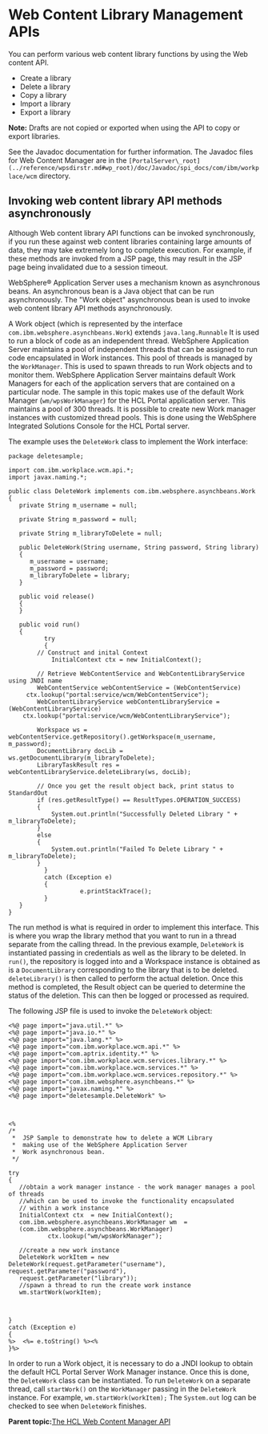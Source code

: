 # Web Content Library Management APIs

You can perform various web content library functions by using the Web content API.

-   Create a library
-   Delete a library
-   Copy a library
-   Import a library
-   Export a library

**Note:** Drafts are not copied or exported when using the API to copy or export libraries.

See the Javadoc documentation for further information. The Javadoc files for Web Content Manager are in the `[PortalServer\_root](../reference/wpsdirstr.md#wp_root)/doc/Javadoc/spi_docs/com/ibm/workplace/wcm` directory.

## Invoking web content library API methods asynchronously

Although Web content library API functions can be invoked synchronously, if you run these against web content libraries containing large amounts of data, they may take extremely long to complete execution. For example, if these methods are invoked from a JSP page, this may result in the JSP page being invalidated due to a session timeout.

WebSphere® Application Server uses a mechanism known as asynchronous beans. An asynchronous bean is a Java object that can be run asynchronously. The "Work object" asynchronous bean is used to invoke web content library API methods asynchronously.

A Work object \(which is represented by the interface `com.ibm.websphere.asynchbeans.Work`\) extends `java.lang.Runnable` It is used to run a block of code as an independent thread. WebSphere Application Server maintains a pool of independent threads that can be assigned to run code encapsulated in Work instances. This pool of threads is managed by the `WorkManager`. This is used to spawn threads to run Work objects and to monitor them. WebSphere Application Server maintains default Work Managers for each of the application servers that are contained on a particular node. The sample in this topic makes use of the default Work Manager \(`wm/wpsWorkManager`\) for the HCL Portal application server. This maintains a pool of 300 threads. It is possible to create new Work manager instances with customized thread pools. This is done using the WebSphere Integrated Solutions Console for the HCL Portal server.

The example uses the `DeleteWork` class to implement the Work interface:

```
package deletesample;

import com.ibm.workplace.wcm.api.*;
import javax.naming.*;

public class DeleteWork implements com.ibm.websphere.asynchbeans.Work
{
   private String m_username = null;
   
   private String m_password = null;
   
   private String m_libraryToDelete = null;

   public DeleteWork(String username, String password, String library)
   {
      m_username = username;
      m_password = password;
      m_libraryToDelete = library;
   }
   
   public void release()
   {
   }     

   public void run()
   {
	      try
	      {
		// Construct and inital Context
	    	InitialContext ctx = new InitialContext();

		// Retrieve WebContentService and WebContentLibraryService using JNDI name
		WebContentService webContentService = (WebContentService) 
     ctx.lookup("portal:service/wcm/WebContentService");
		WebContentLibraryService webContentLibraryService = (WebContentLibraryService) 
    ctx.lookup("portal:service/wcm/WebContentLibraryService");

		Workspace ws = webContentService.getRepository().getWorkspace(m_username, m_password);
		DocumentLibrary docLib = ws.getDocumentLibrary(m_libraryToDelete);
		LibraryTaskResult res = webContentLibraryService.deleteLibrary(ws, docLib);

		// Once you get the result object back, print status to StandardOut
		if (res.getResultType() == ResultTypes.OPERATION_SUCCESS)
		{
			System.out.println("Successfully Deleted Library " + m_libraryToDelete);
		}
		else
		{
			System.out.println("Failed To Delete Library " + m_libraryToDelete);
		}
	      }
	      catch (Exception e)
	      {
	                e.printStackTrace();
	      }
   }
}
```

The run method is what is required in order to implement this interface. This is where you wrap the library method that you want to run in a thread separate from the calling thread. In the previous example, `DeleteWork` is instantiated passing in credentials as well as the library to be deleted. In `run()`, the repository is logged into and a Workspace instance is obtained as is a `DocumentLibrary` corresponding to the library that is to be deleted. `deleteLibrary()` is then called to perform the actual deletion. Once this method is completed, the Result object can be queried to determine the status of the deletion. This can then be logged or processed as required.

The following JSP file is used to invoke the `DeleteWork` object:

```
<%@ page import="java.util.*" %>
<%@ page import="java.io.*" %>
<%@ page import="java.lang.*" %>
<%@ page import="com.ibm.workplace.wcm.api.*" %>
<%@ page import="com.aptrix.identity.*" %>
<%@ page import="com.ibm.workplace.wcm.services.library.*" %>
<%@ page import="com.ibm.workplace.wcm.services.*" %>
<%@ page import="com.ibm.workplace.wcm.services.repository.*" %>
<%@ page import="com.ibm.websphere.asynchbeans.*" %> 
<%@ page import="javax.naming.*" %> 
<%@ page import="deletesample.DeleteWork" %> 



<%
/*
 *  JSP Sample to demonstrate how to delete a WCM Library 
 *  making use of the WebSphere Application Server
 *  Work asynchronous bean. 
 */

try 
{
   //obtain a work manager instance - the work manager manages a pool of threads 
   //which can be used to invoke the functionality encapsulated
   // within a work instance
   InitialContext ctx  = new InitialContext();
   com.ibm.websphere.asynchbeans.WorkManager wm  =
   (com.ibm.websphere.asynchbeans.WorkManager)
	       ctx.lookup("wm/wpsWorkManager");

   //create a new work instance
   DeleteWork workItem = new DeleteWork(request.getParameter("username"), request.getParameter("password"), 
   request.getParameter("library")); 
   //spawn a thread to run the create work instance
   wm.startWork(workItem);
    
     
		
} 
catch (Exception e)  
{
%>  <%= e.toString() %><%
}%>

```

In order to run a Work object, it is necessary to do a JNDI lookup to obtain the default HCL Portal Server Work Manager instance. Once this is done, the `DeleteWork` class can be instantiated. To run `DeleteWork` on a separate thread, call `startWork()` on the `WorkManager` passing in the `DeleteWork` instance. For example, `wm.startWork(workItem);` The `System.out` log can be checked to see when `DeleteWork` finishes.

**Parent topic:**[The HCL Web Content Manager API](../wcm/wcm_dev_api.md)

